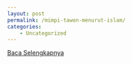 ```yaml
---
layout: post
permalink: /mimpi-tawon-menurut-islam/
categories:
    - Uncategorized
---
```


[Baca Selengkapnya](/10)